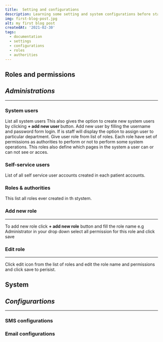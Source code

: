 ```yaml
---
title:  Setting and configurations
description: Learning some setting and system configurations before start working with Ospic HMS
img: first-blog-post.jpg
alt: my first blog post
createdAt: '2021-02-30'
tags:
  - documentation
  - settings
  - configurations
  - roles
  - authorities
---
```


 ## Roles and permissions 
##  <strong>_Administrations_</strong>
---
  ### System users 
List all system users
<c-image src="users.png" alt="System users lits"></c-image>
This also gives the option to create new system users by clicking <strong  class="button"> + add new user </strong> button. Add new user by filling the username and password form login. If is staff will display the option to assign user to particular department. Give user role from list of roles. Each role have set of permissions as authorities to perform or not to perform some system operations.  This roles also define which pages in the system a user can or can not see or acces.
### Self-service users
List of all self service user accounts created in each patient accounts. <c-image src="selfservice-users.png" alt="Self-service users list"></c-image>

### Roles & authorities
This list all roles ever created in th stystem. <c-image src="roles.png" alt="System roles list"></c-image>
### Add new role
--- 
To add new role click <strong class="button">+ add new role</strong> button and fill the role name e.g Administrator in your drop down select all permission for this role and click save <c-image src="createrole.png" alt="Create new role"></c-image>
### Edit role
---
Click edit <icon icon="pencil"></icon>  icon from the list of roles and edit the role name and permissions and click save to perisist.
## System 
##  <strong>_Configurartions_</strong>
---
### SMS configurations
### Email configurations

